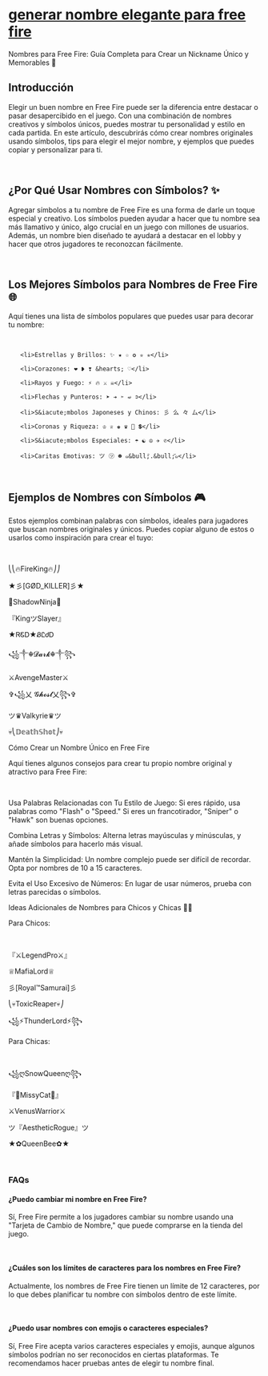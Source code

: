 <h1><a href="https://www.nombresparafreefires.com">generar nombre elegante para free fire</a></h1>
<p>Nombres para Free Fire: Gu&iacute;a Completa para Crear un Nickname &Uacute;nico y Memorables 🌟</p>

<h2>Introducci&oacute;n</h2>

<p>Elegir un buen nombre en Free Fire puede ser la diferencia entre destacar o pasar desapercibido en el juego. Con una combinaci&oacute;n de nombres creativos y s&iacute;mbolos &uacute;nicos, puedes mostrar tu personalidad y estilo en cada partida. En este art&iacute;culo, descubrir&aacute;s c&oacute;mo crear nombres originales usando s&iacute;mbolos, tips para elegir el mejor nombre, y ejemplos que puedes copiar y personalizar para ti.</p>

<br>

<h2>&iquest;Por Qu&eacute; Usar Nombres con S&iacute;mbolos? ✨</h2>

<p>Agregar s&iacute;mbolos a tu nombre de Free Fire es una forma de darle un toque especial y creativo. Los s&iacute;mbolos pueden ayudar a hacer que tu nombre sea m&aacute;s llamativo y &uacute;nico, algo crucial en un juego con millones de usuarios. Adem&aacute;s, un nombre bien dise&ntilde;ado te ayudar&aacute; a destacar en el lobby y hacer que otros jugadores te reconozcan f&aacute;cilmente.</p>

<br>

<h2>Los Mejores S&iacute;mbolos para Nombres de Free Fire 🌐</h2>

<p>Aqu&iacute; tienes una lista de s&iacute;mbolos populares que puedes usar para decorar tu nombre:</p>

<br>

<ul>

    <li>Estrellas y Brillos: ✨ ★ ☆ ✪ ✮ ✯</li>

    <li>Corazones: ❤ ❥ ❣ &hearts; ♡</li>

    <li>Rayos y Fuego: ⚡ 🔥 ⚔️ ☠</li>

    <li>Flechas y Punteros: ➤ ➔ ➣ ➫ ➲</li>

    <li>S&iacute;mbolos Japoneses y Chinos: 彡 么 々 厶</li>

    <li>Coronas y Riqueza: ♔ ♕ ♚ ♛ 💎 💲</li>

    <li>S&iacute;mbolos Especiales: ☂ ☯ ☮ ✈ ✆</li>

    <li>Caritas Emotivas: ツ ㋡ ☻ ๑&bull;ิ.&bull;ั๑</li>

</ul>

<br>

<h2>Ejemplos de Nombres con S&iacute;mbolos 🎮</h2>

<p>Estos ejemplos combinan palabras con s&iacute;mbolos, ideales para jugadores que buscan nombres originales y &uacute;nicos. Puedes copiar alguno de estos o usarlos como inspiraci&oacute;n para crear el tuyo:</p>

<br>

<p>⎝⎝🔥FireKing🔥⎠⎠</p>

<p>★彡[G&Oslash;D_KILLER]彡★</p>

<p>🖤ShadowNinja🖤</p>

<p>『KingツSlayer』</p>

<p>★ᏒᏋᎠ★ᏰᏝᏧᎠ</p>

<p>꧁༒☬𝓓𝓪𝓻𝓴☬༒꧂</p>

<p>⚔️AvengeMaster⚔️</p>

<p>✞꧁乂 𝓖𝓱𝓸𝓼𝓽乂꧂✞</p>

<p>ツ♛Valkyrie♛ツ</p>

<p>💀⎝𝔻𝕖𝕒𝕥𝕙𝕊𝕙𝕠𝕥⎠💀</p>

<p>C&oacute;mo Crear un Nombre &Uacute;nico en Free Fire</p>

<p>Aqu&iacute; tienes algunos consejos para crear tu propio nombre original y atractivo para Free Fire:</p>

<br>

<p>Usa Palabras Relacionadas con Tu Estilo de Juego: Si eres r&aacute;pido, usa palabras como &quot;Flash&quot; o &quot;Speed.&quot; Si eres un francotirador, &quot;Sniper&quot; o &quot;Hawk&quot; son buenas opciones.</p>

<p>Combina Letras y S&iacute;mbolos: Alterna letras may&uacute;sculas y min&uacute;sculas, y a&ntilde;ade s&iacute;mbolos para hacerlo m&aacute;s visual.</p>

<p>Mant&eacute;n la Simplicidad: Un nombre complejo puede ser dif&iacute;cil de recordar. Opta por nombres de 10 a 15 caracteres.</p>

<p>Evita el Uso Excesivo de N&uacute;meros: En lugar de usar n&uacute;meros, prueba con letras parecidas o s&iacute;mbolos.</p>

<p>Ideas Adicionales de Nombres para Chicos y Chicas 👦👧</p>

<p>Para Chicos:</p>

<br>

<p>『⚔️LegendPro⚔️』</p>

<p>♕MafiaLord♕</p>

<p>彡[Royal&trade;Samurai]彡</p>

<p>⎝💀ToxicReaper💀⎠</p>

<p>꧁⚡ThunderLord⚡꧂</p>

<p>Para Chicas:</p>

<br>

<p>꧁ღSnowQueenღ꧂</p>

<p>『🌸MissyCat🌸』</p>

<p>⚔️VenusWarrior⚔️</p>

<p>ツ『AestheticRogue』ツ</p>

<p>★✿QueenBee✿★</p>

<br>

<h3>FAQs</h3>

<h4>&iquest;Puedo cambiar mi nombre en Free Fire?</h4>

<p>S&iacute;, Free Fire permite a los jugadores cambiar su nombre usando una &quot;Tarjeta de Cambio de Nombre,&quot; que puede comprarse en la tienda del juego.</p>

<br>

<h4>&iquest;Cu&aacute;les son los l&iacute;mites de caracteres para los nombres en Free Fire?</h4>

<p>Actualmente, los nombres de Free Fire tienen un l&iacute;mite de 12 caracteres, por lo que debes planificar tu nombre con s&iacute;mbolos dentro de este l&iacute;mite.</p>

<br>

<h4>&iquest;Puedo usar nombres con emojis o caracteres especiales?</h4>

<p>S&iacute;, Free Fire acepta varios caracteres especiales y emojis, aunque algunos s&iacute;mbolos podr&iacute;an no ser reconocidos en ciertas plataformas. Te recomendamos hacer pruebas antes de elegir tu nombre final.</p>
